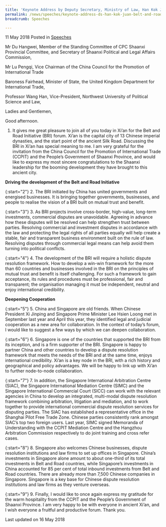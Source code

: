 ```yaml
---
title: 'Keynote Address by Deputy Secretary, Ministry of Law, Han Kok Juan, at the Belt and Road Initiative Forum in Xi''an'
permalink: /news/speeches/keynote-address-ds-han-kok-juan-belt-and-road-initiative-forum
breadcrumb: Speeches

---
```



11 May 2018 Posted in [Speeches](/news/speeches)

Mr Du Hangwei, Member of the Standing Committee of CPC Shaanxi Provincial Committee, and Secretary of Shaanxi Political and Legal Affairs Commission,

 

Mr Lu Pengqi, Vice Chairman of the China Council for the Promotion of International Trade

 

Baroness Fairhead, Minister of State, the United Kingdom Department for International Trade,

 

Professor Wang Han, Vice-President, Northwest University of Political Science and Law,

 

Ladies and Gentlemen,

Good afternoon.

1. It gives me great pleasure to join all of you today in Xi’an for the Belt and Road Initiative (BRI) forum. Xi’an is the capital city of 13 Chinese imperial dynasties, and the start point of the ancient Silk Road. Discussing the BRI in Xi’an has special meaning to me. I am very grateful for the invitation from the China Council for the Promotion of International Trade (CCPIT) and the People’s Government of Shaanxi Province, and would like to express my most sincere congratulations to the Shaanxi leadership for the booming development they have brought to this ancient city.

**Driving the development of the Belt and Road Initiative**

{:start="2"}
2. The BRI initiated by China has united governments and energised businesses. It is bringing together governments, businesses, and people to realise the vision of a BRI built on mutual trust and benefit.

 
{:start="3"}
3. As BRI projects involve cross-border, high-value, long-term investments, commercial disputes are unavoidable. Agreeing in advance how these disputes will be resolved can help strengthen trust between parties. Resolving commercial and investment disputes in accordance with the law and protecting the legal rights of all parties equally will help create a stable, fair and transparent business environment built on the rule of law. Resolving disputes through commercial legal means can help avoid them turning into political conflicts.

 
{:start="4"}
4. The development of the BRI will require a holistic dispute resolution framework. How to develop a win-win framework for the more than 60 countries and businesses involved in the BRI on the principles of mutual trust and benefit is itself challenging. For such a framework to gain acceptance, its rules and procedures must be professional, fair and transparent; the organisation managing it must be independent, neutral and enjoy international credibility.

**Deepening Cooperation**

{:start="5"}
5. China and Singapore are old friends. When Chinese President Xi Jinping and Singapore Prime Minister Lee Hsien Loong met in September last year and April this year, they identified legal and judicial cooperation as a new area for collaboration. In the context of today’s forum, I would like to suggest a few ways by which we can deepen collaboration.

 
{:start="6"}
6. Singapore is one of the countries that supported the BRI from its inception, and is a firm supporter of the BRI. Singapore is happy to partner China and other countries to develop a dispute resolution framework that meets the needs of the BRI and at the same time, enjoys international credibility. Xi’an is a key node in the BRI, with a rich history and geographical and policy advantages. We will be happy to link up with Xi’an to further node-to-node collaboration.

 
{:start="7"}
7. In addition, the Singapore International Arbitration Centre (SIAC), the Singapore International Mediation Centre (SIMC) and the Singapore International Commercial Court (SICC) can work with the relevant agencies in China to develop an integrated, multi-modal dispute resolution framework combining arbitration, litigation and mediation, and to work together to provide international commercial dispute resolution services for disputing parties. The SIAC has established a representative office in the Shanghai Pilot Free Trade Zone. Chinese parties consistently rank amongst SIAC’s top two foreign users. Last year, SIMC signed Memoranda of Understanding with the CCPIT Mediation Centre and the Hangzhou Arbitration Commission respectively to do joint training and cross refer cases.

 
{:start="8"}
8. Singapore also welcomes Chinese businesses, dispute resolution institutions and law firms to set up offices in Singapore. China’s investments in Singapore alone amount to about one-third of its total investments in Belt and Road countries, while Singapore’s investments in China accounted for 85 per cent of total inbound investments from Belt and Road countries. There are already more than 7,500 Chinese companies in Singapore. Singapore is a key base for Chinese dispute resolution institutions and law firms as they venture overseas.

 
{:start="9"}
9. Finally, I would like to once again express my gratitude for the warm hospitality from the CCPIT and the People’s Government of Shaanxi Province. I am very happy to be with everyone in ancient Xi’an, and I wish everyone a fruitful and productive forum. Thank you.

<p class="right-side-updated">Last updated on 16 May 2018</p>

 
